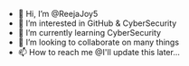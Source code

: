 - 👋 Hi, I’m @ReejaJoy5
- 👀 I’m interested in GitHub & CyberSecurity
- 🌱 I’m currently learning CyberSecurity
- 💞️ I’m looking to collaborate on many things
- 📫 How to reach me @I'll update this later...

<!---
ReejaJoy5/ReejaJoy5 is a ✨ special ✨ repository because its `README.md` (this file) appears on your GitHub profile.
You can click the Preview link to take a look at your changes.
--->
